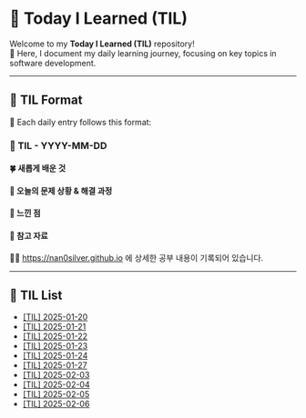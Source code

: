 # 🌟 Today I Learned (TIL)

Welcome to my **Today I Learned (TIL)** repository! <br>
🚀 Here, I document my daily learning journey, focusing on key topics in software development.

---

## 📝 TIL Format

📅 Each daily entry follows this format:

### 📖 TIL - YYYY-MM-DD

#### 🍀 새롭게 배운 것

#### 🍎 오늘의 문제 상황 & 해결 과정

#### 🦄 느낀 점

#### 🐬 참고 자료

🐯🐯 https://nan0silver.github.io 에 상세한 공부 내용이 기록되어 있습니다.

---

## 📌 TIL List
- [[TIL] 2025-01-20](https://github.com/nan0silver/TIL/issues/2)
- [[TIL] 2025-01-21](https://github.com/nan0silver/TIL/issues/3)
- [[TIL] 2025-01-22](https://github.com/nan0silver/TIL/issues/4)
- [[TIL] 2025-01-23](https://github.com/nan0silver/TIL/issues/5)
- [[TIL] 2025-01-24](https://github.com/nan0silver/TIL/issues/6)
- [[TIL] 2025-01-27](https://github.com/nan0silver/TIL/issues/7)
- [[TIL] 2025-02-03](https://github.com/nan0silver/TIL/issues/9)
- [[TIL] 2025-02-04](https://github.com/nan0silver/TIL/issues/10)
- [[TIL] 2025-02-05](https://github.com/nan0silver/TIL/issues/11)
- [[TIL] 2025-02-06](https://github.com/nan0silver/TIL/issues/12)
